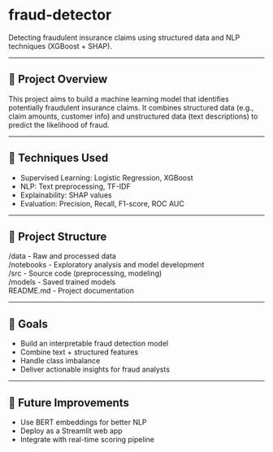 # fraud-detector

Detecting fraudulent insurance claims using structured data and NLP techniques (XGBoost + SHAP).

---

## 📌 Project Overview
This project aims to build a machine learning model that identifies potentially fraudulent insurance claims. It combines structured data (e.g., claim amounts, customer info) and unstructured data (text descriptions) to predict the likelihood of fraud.

---

## 🧠 Techniques Used
- Supervised Learning: Logistic Regression, XGBoost
- NLP: Text preprocessing, TF-IDF
- Explainability: SHAP values
- Evaluation: Precision, Recall, F1-score, ROC AUC

---

## 📁 Project Structure

/data         - Raw and processed data  
/notebooks    - Exploratory analysis and model development  
/src          - Source code (preprocessing, modeling)  
/models       - Saved trained models  
README.md     - Project documentation  

---

## 🚀 Goals
- Build an interpretable fraud detection model
- Combine text + structured features
- Handle class imbalance
- Deliver actionable insights for fraud analysts

---

## 🔮 Future Improvements
- Use BERT embeddings for better NLP
- Deploy as a Streamlit web app
- Integrate with real-time scoring pipeline
